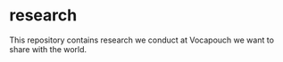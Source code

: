 # research
This repository contains research we conduct at Vocapouch we want to share with the world.
